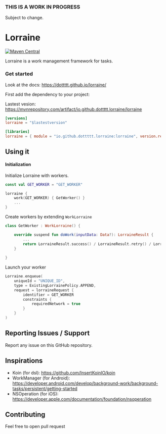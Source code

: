 ### THIS IS A WORK IN PROGRESS

Subject to change.

# Lorraine

[![Maven Central](https://maven-badges.herokuapp.com/maven-central/io.github.dottttt.lorraine/lorraine/badge.svg)](https://maven-badges.herokuapp.com/maven-central/io.github.dottttt.lorraine/lorraine)

Lorraine is a work management framework for tasks.

### Get started

Look at the docs: https://dottttt.github.io/lorraine/

First add the dependency to your project:

Lastest vesion: https://mvnrepository.com/artifact/io.github.dottttt.lorraine/lorraine

```toml
[versions]
lorraine = "$lastestversion"

[libraries]
lorraine = { module = "io.github.dottttt.lorraine:lorraine", version.ref = "lorraine" }
```

## Using it

#### Initialization

Initialize Lorraine with workers.

```kotlin
const val GET_WORKER = "GET_WORKER"

lorraine {
    work(GET_WORKER) { GetWorker() }
    ...
}
```

Create workers by extending `WorkLorraine`

```kotlin
class GetWorker : WorkLorraine() {

    override suspend fun doWork(inputData: Data?): LorraineResult {
        ...
        return LorraineResult.success() / LorraineResult.retry() / LorraineResult.failure()
    }
    
}
```

Launch your worker

```kotlin
Lorraine.enqueue(
    uniqueId = "UNIQUE_ID",
    type = ExistingLorrainePolicy.APPEND,
    request = lorraineRequest {
        identifier = GET_WORKER
        constraints { 
            requiredNetwork = true
        }
    }
)
```

## Reporting Issues / Support

Report any issue on this GitHub repository.

## Inspirations

- Koin (for dsl): https://github.com/InsertKoinIO/koin
- WorkManager (for Android): https://developer.android.com/develop/background-work/background-tasks/persistent/getting-started
- NSOperation (for iOS): https://developer.apple.com/documentation/foundation/nsoperation

## Contributing

Feel free to open pull request
